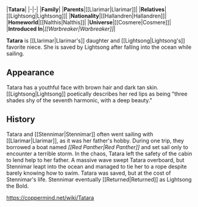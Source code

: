 |**Tatara**|
|-|-|
|**Family**|
|**Parents**|[[Llarimar\|Llarimar]]|
|**Relatives**|[[Lightsong\|Lightsong]]|
|**Nationality**|[[Hallandren\|Hallandren]]|
|**Homeworld**|[[Nalthis\|Nalthis]]|
|**Universe**|[[Cosmere\|Cosmere]]|
|**Introduced In**|*[[Warbreaker\|Warbreaker]]*|

**Tatara** is [[Llarimar\|Llarimar's]] daughter and [[Lightsong\|Lightsong's]] favorite niece. She is saved by Lightsong after falling into the ocean while sailing.

## Appearance
Tatara has a youthful face with brown hair and dark tan skin. [[Lightsong\|Lightsong]] poetically describes her red lips as being "three shades shy of the seventh harmonic, with a deep beauty."

## History
Tatara and [[Stennimar\|Stennimar]] often went sailing with [[Llarimar\|Llarimar]], as it was her father's hobby. During one trip, they borrowed a boat named *[[Red Panther\|Red Panther]]* and set sail only to encounter a terrible storm. In the chaos, Tatara left the safety of the cabin to lend help to her father. A massive wave swept Tatara overboard, but Stennimar leapt into the ocean and managed to tie her to a rope despite barely knowing how to swim. Tatara was saved, but at the cost of Stennimar's life. Stennimar eventually [[Returned\|Returned]] as Lightsong the Bold.



https://coppermind.net/wiki/Tatara